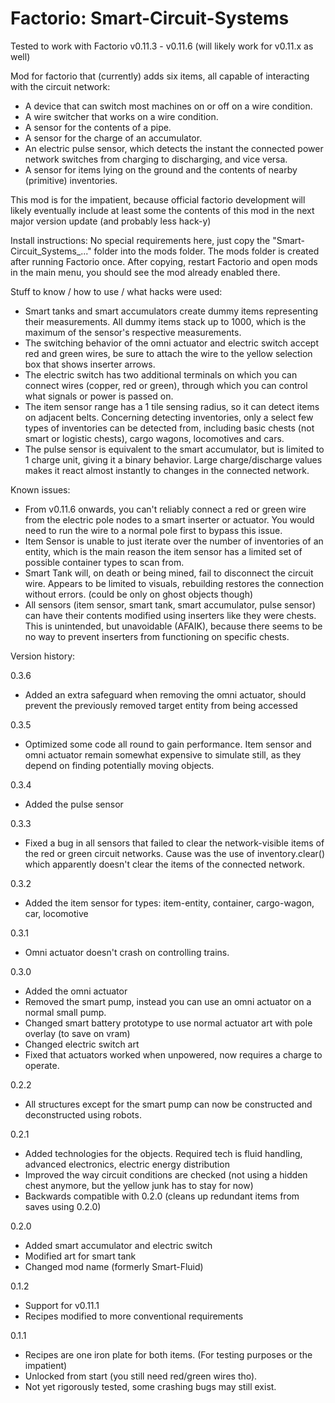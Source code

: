 Factorio: Smart-Circuit-Systems
=========================

Tested to work with Factorio v0.11.3 - v0.11.6 (will likely work for v0.11.x as well)

Mod for factorio that (currently) adds six items, all capable of interacting with the circuit network: 
+ A device that can switch most machines on or off on a wire condition.
+ A wire switcher that works on a wire condition.
+ A sensor for the contents of a pipe.
+ A sensor for the charge of an accumulator.
+ An electric pulse sensor, which detects the instant the connected power network switches from charging to discharging, and vice versa.
+ A sensor for items lying on the ground and the contents of nearby (primitive) inventories. 

This mod is for the impatient, because official factorio development will likely eventually include at least some the contents of this mod in the next major version update (and probably less hack-y)

Install instructions:
No special requirements here, just copy the "Smart-Circuit_Systems_..." folder into the mods folder. The mods folder is created after running Factorio once. After copying, restart Factorio and open mods in the main menu, you should see the mod already enabled there.

Stuff to know / how to use / what hacks were used: 
+ Smart tanks and smart accumulators create dummy items representing their measurements. All dummy items stack up to 1000, which is the maximum of the sensor's respective measurements.
+ The switching behavior of the omni actuator and electric switch accept red and green wires, be sure to attach the wire to the yellow selection box that shows inserter arrows.
+ The electric switch has two additional terminals on which you can connect wires (copper, red or green), through which you can control what signals or power is passed on.
+ The item sensor range has a 1 tile sensing radius, so it can detect items on adjacent belts. Concerning detecting inventories, only a select few types of inventories can be detected from, including basic chests (not smart or logistic chests), cargo wagons, locomotives and cars.
+ The pulse sensor is equivalent to the smart accumulator, but is limited to 1 charge unit, giving it a binary behavior. Large charge/discharge values makes it react almost instantly to changes in the connected network.

Known issues:
+ From v0.11.6 onwards, you can't reliably connect a red or green wire from the electric pole nodes to a smart inserter or actuator. You would need to run the wire to a normal pole first to bypass this issue.
+ Item Sensor is unable to just iterate over the number of inventories of an entity, which is the main reason the item sensor has a limited set of possible container types to scan from.
+ Smart Tank will, on death or being mined, fail to disconnect the circuit wire. Appears to be limited to visuals, rebuilding restores the connection without errors. (could be only on ghost objects though)
+ All sensors (item sensor, smart tank, smart accumulator, pulse sensor) can have their contents modified using inserters like they were chests. This is unintended, but unavoidable (AFAIK), because there seems to be no way to prevent inserters from functioning on specific chests.

Version history:

0.3.6
+ Added an extra safeguard when removing the omni actuator, should prevent the previously removed target entity from being accessed

0.3.5
+ Optimized some code all round to gain performance. Item sensor and omni actuator remain somewhat expensive to simulate still, as they depend on finding potentially moving objects.

0.3.4
+ Added the pulse sensor

0.3.3
+ Fixed a bug in all sensors that failed to clear the network-visible items of the red or green circuit networks. Cause was the use of inventory.clear() which apparently doesn't clear the items of the connected network.

0.3.2
+ Added the item sensor for types: item-entity, container, cargo-wagon, car, locomotive

0.3.1
+ Omni actuator doesn't crash on controlling trains.

0.3.0
+ Added the omni actuator
+ Removed the smart pump, instead you can use an omni actuator on a normal small pump.
+ Changed smart battery prototype to use normal actuator art with pole overlay (to save on vram)
+ Changed electric switch art
+ Fixed that actuators worked when unpowered, now requires a charge to operate.

0.2.2
+ All structures except for the smart pump can now be constructed and deconstructed using robots. 

0.2.1
+ Added technologies for the objects. Required tech is fluid handling, advanced electronics, electric energy distribution
+ Improved the way circuit conditions are checked (not using a hidden chest anymore, but the yellow junk has to stay for now)
+ Backwards compatible with 0.2.0 (cleans up redundant items from saves using 0.2.0)
	
0.2.0
+ Added smart accumulator and electric switch
+ Modified art for smart tank
+ Changed mod name (formerly Smart-Fluid)
	
0.1.2
+ Support for v0.11.1
+ Recipes modified to more conventional requirements
	
0.1.1
+ Recipes are one iron plate for both items. (For testing purposes or the impatient)
+ Unlocked from start (you still need red/green wires tho).
+ Not yet rigorously tested, some crashing bugs may still exist.
	
	



